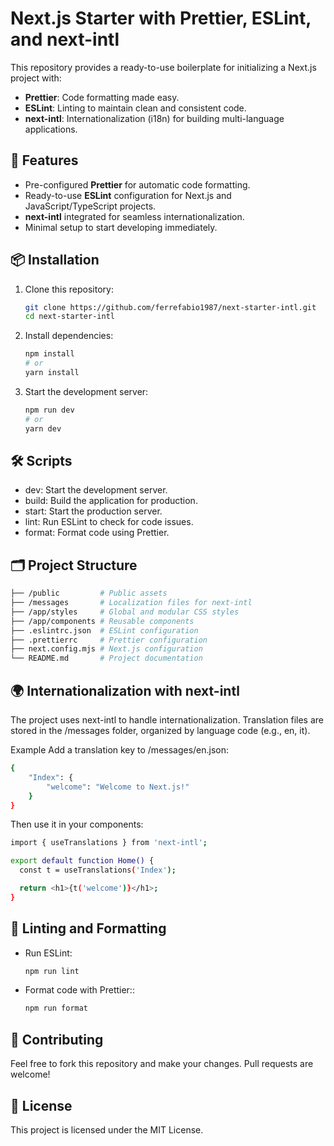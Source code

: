 # Next.js Starter with Prettier, ESLint, and next-intl

This repository provides a ready-to-use boilerplate for initializing a Next.js project with:

- **Prettier**: Code formatting made easy.
- **ESLint**: Linting to maintain clean and consistent code.
- **next-intl**: Internationalization (i18n) for building multi-language applications.

## 🚀 Features

- Pre-configured **Prettier** for automatic code formatting.
- Ready-to-use **ESLint** configuration for Next.js and JavaScript/TypeScript projects.
- **next-intl** integrated for seamless internationalization.
- Minimal setup to start developing immediately.

## 📦 Installation

1. Clone this repository:

    ```bash
    git clone https://github.com/ferrefabio1987/next-starter-intl.git
    cd next-starter-intl
    ```

2. Install dependencies:

    ```bash
    npm install
    # or
    yarn install
    ```

3. Start the development server:

    ```bash
    npm run dev
    # or
    yarn dev
    ```

## 🛠️ Scripts

- dev: Start the development server.
- build: Build the application for production.
- start: Start the production server.
- lint: Run ESLint to check for code issues.
- format: Format code using Prettier.

## 🗂️ Project Structure

```bash
├── /public         # Public assets
├── /messages       # Localization files for next-intl
├── /app/styles     # Global and modular CSS styles
├── /app/components # Reusable components
├── .eslintrc.json  # ESLint configuration
├── .prettierrc     # Prettier configuration
├── next.config.mjs # Next.js configuration
└── README.md       # Project documentation
```

## 🌍 Internationalization with next-intl

The project uses next-intl to handle internationalization. Translation files are stored in the /messages folder, organized by language code (e.g., en, it).

Example
Add a translation key to /messages/en.json:

```bash
{
    "Index": {
        "welcome": "Welcome to Next.js!"
    }
}
```

Then use it in your components:

```bash
import { useTranslations } from 'next-intl';

export default function Home() {
  const t = useTranslations('Index');

  return <h1>{t('welcome')}</h1>;
}
```

## 🧹 Linting and Formatting

- Run ESLint:

    ```bash
    npm run lint
    ````

- Format code with Prettier::

    ```bash
    npm run format
    ````

## 🤝 Contributing

Feel free to fork this repository and make your changes. Pull requests are welcome!

## 📄 License

This project is licensed under the MIT License.
